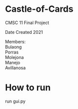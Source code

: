 # Castle-of-Cards
 CMSC 11 Final Project

 Date Created 2021

 Members:</br>
 Bulaong</br>
 Porras</br>
 Molejona</br>
 Manejo</br>
 Avillanosa</br>

# How to run
 run gui.py
